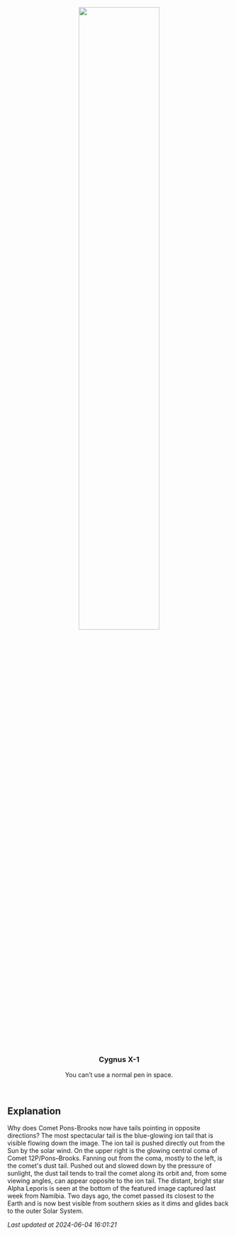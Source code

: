 <p align='center'>
    <img src='https://apod.nasa.gov/apod/image/2406/Comet12P_Ligustri_960.jpg' width='60%' />
    <h3 align="center">Cygnus X-1</h3>
    <p align="center">You can’t use a normal pen in space.</p>
</p>
<br/>

Explanation
--
Why does Comet Pons-Brooks now have tails pointing in opposite directions?  The most spectacular tail is the blue-glowing ion tail that is visible flowing down the image.  The ion tail is pushed directly out from the Sun by the solar wind. On the upper right is the glowing central coma of Comet 12P/Pons–Brooks. Fanning out from the coma, mostly to the left, is the comet's dust tail. Pushed out and slowed down by the pressure of sunlight, the dust tail tends to trail the comet along its orbit and, from some viewing angles, can appear opposite to the ion tail.  The distant, bright star Alpha Leporis is seen at the bottom of the featured image captured last week from Namibia. Two days ago, the comet passed its closest to the Earth and is now best visible from southern skies as it dims and glides back to the outer Solar System.


*Last updated at 2024-06-04 16:01:21*
